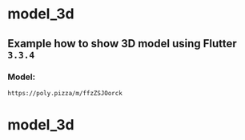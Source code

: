 # model_3d

## Example how to show 3D model using Flutter `3.3.4`

### Model:
```
https://poly.pizza/m/ffzZSJOorck
```

# model_3d
